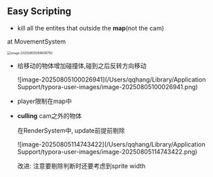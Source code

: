 ## Easy Scripting

- kill all the entites that outside the **map**(not the cam)

at MovementSystem

<img src="/Users/qqhang/Library/Application Support/typora-user-images/image-20250805094609750.png" alt="image-20250805094609750" style="zoom:50%;" />



- 给移动的物体增加碰撞体,碰到之后反转方向移动

  ![image-20250805100026941](/Users/qqhang/Library/Application Support/typora-user-images/image-20250805100026941.png)

- player限制在map中

- **culling** cam之外的物体 

  在RenderSystem中, update前提前剔除

  ![image-20250805114743422](/Users/qqhang/Library/Application Support/typora-user-images/image-20250805114743422.png)

  改进: 注意要剔除判断时还要考虑到sprite width
